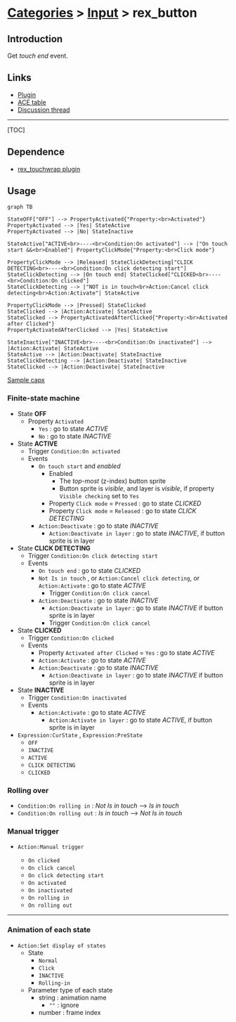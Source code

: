 # [Categories](categories.index.html) > [Input](input.index.html) > rex_button

## Introduction

Get *touch end* event.

## Links

- [Plugin](https://dl.dropboxusercontent.com/u/5779181/C2Repo/Zip/behaviors/rex_button.7z)
- [ACE table](https://rexrainbow.github.io/C2RexDoc/c2rexpluginsACE/behavior_rex_button.html)
- [Discussion thread](https://www.scirra.com/forum/behaviors-rex-button_t76546)


----

[TOC]

## Dependence

- [rex_touchwrap plugin](rex_touchwrap.html)

## Usage

```mermaid
graph TB

StateOFF["OFF"] --> PropertyActivated{"Property:<br>Activated"}
PropertyActivated --> |Yes| StateActive
PropertyActivated --> |No| StateInactive

StateActive["ACTIVE<br>----<br>Condition:On activated"] --> |"On touch start &&<br>Enabled"| PropertyClickMode{"Property:<br>Click mode"}

PropertyClickMode --> |Released| StateClickDetecting["CLICK DETECTING<br>----<br>Condition:On click detecting start"]
StateClickDetecting --> |On touch end| StateClicked["CLICKED<br>----<br>Condition:On clicked"]
StateClickDetecting --> |"NOT is in touch<br>Action:Cancel click detecting<br>Action:Activate"| StateActive

PropertyClickMode --> |Pressed| StateClicked
StateClicked --> |Action:Activate| StateActive
StateClicked --> PropertyActivatedAfterClicked{"Property:<br>Activated after Clicked"}
PropertyActivatedAfterClicked --> |Yes| StateActive

StateInactive["INACTIVE<br>----<br>Condition:On inactivated"] --> |Action:Activate| StateActive
StateActive --> |Action:Deactivate| StateInactive
StateClickDetecting --> |Action:Deactivate| StateInactive
StateClicked --> |Action:Deactivate| StateInactive

```

[Sample capx](https://onedrive.live.com/redir?resid=7497FD5EC94476E!507&authkey=!AKFdJ_JUMvmdKrQ&ithint=file%2c.capx)

### Finite-state machine

- State **OFF**
  - Property `Activated`
    - `Yes` : go to state *ACTIVE*
    - `No` : go to state *INACTIVE*
- State **ACTIVE**
  - Trigger `Condition:On activated`
  - Events
    - `On touch start` and *enabled*
      - Enabled
        - The *top-most* (z-index) button sprite
        - Button sprite is *visible*, and layer is *visible*, if property `Visible checking` set to `Yes`
      - Property `Click mode` = `Pressed` : go to state *CLICKED*
      - Property `Click mode` = `Released` : go to state *CLICK DETECTING*
    - `Action:Deactivate` : go to state *INACTIVE*
      - `Action:Deactivate in layer`  : go to state *INACTIVE*, if button sprite is in layer
- State **CLICK DETECTING**
  - Trigger `Condition:On click detecting start`
  - Events
    - `On touch end` : go to state *CLICKED*
    - `Not Is in touch` ,  or `Action:Cancel click detecting`, or `Action:Activate` : go to state *ACTIVE*
      - Trigger `Condition:On click cancel`
    - `Action:Deactivate` : go to state *INACTIVE*
      - `Action:Deactivate in layer`  : go to state *INACTIVE* if button sprite is in layer
      - Trigger `Condition:On click cancel`
- State **CLICKED**
  - Trigger `Condition:On clicked`
  - Events
    - Property `Activated after Clicked` = `Yes` : go to state *ACTIVE*
    - `Action:Activate` : go to state *ACTIVE*
    - `Action:Deactivate` : go to state *INACTIVE*
      - `Action:Deactivate in layer`  : go to state *INACTIVE* if button sprite is in layer
- State **INACTIVE**
  - Trigger `Condition:On inactivated`
  - Events
    - `Action:Activate` : go to state *ACTIVE*
      - `Action:Activate in layer` : go to state *ACTIVE*, if button sprite is in layer
- `Expression:CurState` , `Expression:PreState`
  - `OFF`
  - `INACTIVE`
  - `ACTIVE`
  - `CLICK DETECTING`
  - `CLICKED`

### Rolling over

- `Condition:On rolling in` : *Not Is in touch* --> *Is in touch*
- `Condition:On rolling out` : *Is in touch* --> *Not Is in touch*

### Manual trigger

- `Action:Manual trigger`

  - `On clicked`
  - `On click cancel`
  - `On click detecting start`
  - `On activated`
  - `On inactivated`
  - `On rolling in`
  - `On rolling out`


----

### Animation of each state

- `Action:Set display of states`
  - State
    - `Normal`
    - `Click`
    - `INACTIVE`
    - `Rolling-in`
  - Parameter type of each state
    - string : animation name
      - `""` : ignore
    - number : frame index